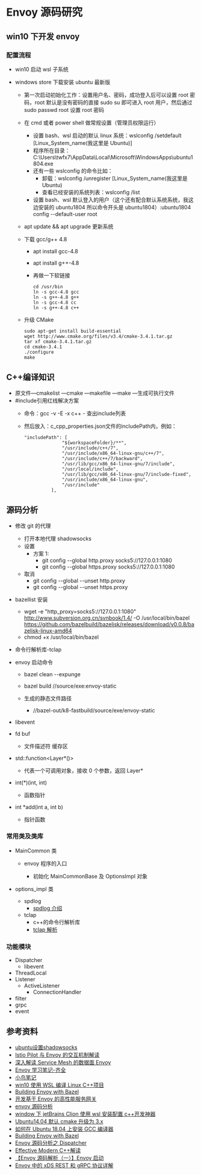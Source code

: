# Envoy 源码研究

## win10 下开发 envoy

### 配置流程

- win10 启动 wsl 子系统
- windows store 下载安装 ubuntu 最新版

  - 第一次启动初始化工作：设置用户名、密码，成功登入后可以设置 root 密码，root 默认是没有密码的直接 sudo su 即可进入 root 用户，然后通过 sudo passwd root 设置 root 密码
  - 在 cmd 或者 power shell 做常规设置（管理员权限运行）

    - 设置 bash、wsl 启动的默认 linux 系统：wslconfig /setdefault [Linux_System_name(我这里是 Ubuntu)]
    - 程序所在目录：C:\Users\twfx7\AppData\Local\Microsoft\WindowsApps\ubuntu1804.exe
    - 还有一些 wslconfig 的命令比如：
      - 卸载：wslconfig /unregister [Linux_System_name(我这里是 Ubuntu)
      - 查看已经安装的系统列表：wslconfig /list
    - 设置 bash、wsl 默认登入的用户（这个还有配合默认系统系统，我这边安装的 ubuntu1804 所以命令开头是 ubuntu1804）:ubuntu1804 config --default-user root

  - apt update && apt upgrade 更新系统
  - 下载 gcc/g++ 4.8

    - apt install gcc-4.8
    - apt install g++-4.8
    - 再做一下软链接

      ```软链接
      cd /usr/bin
      ln -s gcc-4.8 gcc
      ln -s g++-4.8 g++
      ln -s gcc-4.8 cc
      ln -s g++-4.8 c++
      ```

  - 升级 CMake

    ```升级CMake
    sudo apt-get install build-essential
    wget http://www.cmake.org/files/v3.4/cmake-3.4.1.tar.gz
    tar xf cmake-3.4.1.tar.gz
    cd cmake-3.4.1
    ./configure
    make
    ```

## C++编译知识

- 原文件—cmakelist —cmake —makefile —make —生成可执行文件
- #include引用红线解决方案
  - 命令：gcc -v -E -x c++ - 查出include列表
  - 然后放入：c_cpp_properties.json文件的includePath内，例如：

    ```includePath
    "includePath": [
                  "${workspaceFolder}/**",
                  "/usr/include/c++/7",
                  "/usr/include/x86_64-linux-gnu/c++/7",
                  "/usr/include/c++/7/backward",
                  "/usr/lib/gcc/x86_64-linux-gnu/7/include",
                  "/usr/local/include",
                  "/usr/lib/gcc/x86_64-linux-gnu/7/include-fixed",
                  "/usr/include/x86_64-linux-gnu",
                  "/usr/include"
              ],
    ```

## 源码分析

- 修改 git 的代理

  - 打开本地代理 shadowsocks
  - 设置
    - 方案 1:
      - git config --global http.proxy socks5://127.0.0.1:1080
      - git config --global https.proxy socks5://127.0.0.1:1080
  - 取消
    - git config --global --unset http.proxy
    - git config --global --unset https.proxy

- bazellist 安装

  - wget -e "http_proxy=socks5://127.0.0.1:1080" http://www.subversion.org.cn/svnbook/1.4/ -O /usr/local/bin/bazel https://github.com/bazelbuild/bazelisk/releases/download/v0.0.8/bazelisk-linux-amd64
  - chmod +x /usr/local/bin/bazel

- 命令行解析库-tclap

- envoy 启动命令

  - bazel clean --expunge

  - bazel build //source/exe:envoy-static

  - 生成的静态文件路径
    - //bazel-out/k8-fastbuild/source/exe/envoy-static

- libevent

- fd buf

  - 文件描述符 缓存区

- std::function<Layer\*()>

  - 代表一个可调用对象，接收 0 个参数，返回 Layer\*

- int(\*)(int, int)

  - 函数指针

- int \*add(int a, int b)

  - 指针函数

### 常用类及类库

- MainCommon 类

  - envoy 程序的入口

    - 初始化 MainCommonBase 及 OptionsImpl 对象

- options_impl 类
  - spdlog
    - [spdlog 介绍](https://visualgmq.github.io/2019/08/09/%E5%8D%81%E5%88%86%E5%A5%BD%E7%94%A8%E7%9A%84spdlog%E6%97%A5%E5%BF%97%E5%BA%93/)
  - tclap
    - c++的命令行解析库
    - [tclap 解析](http://tclap.sourceforge.net/)

### 功能模块

- Dispatcher
  - libevent
- ThreadLocal
- Listener
  - ActiveListener
    - ConnectionHandler
- filter
- grpc
- event

## 参考资料

- [ubuntu设置shadowsocks](https://github.com/iMeiji/shadowsocks_install/wiki)
- [Istio Pilot 与 Envoy 的交互机制解读](https://blog.gmem.cc/interaction-between-istio-pilot-and-envoy)
- [深入解读 Service Mesh 的数据面 Envoy](https://sq.163yun.com/blog/article/213361303062011904?utm_source=tuicool&utm_medium=referral)
- [Envoy 学习笔记-齐全](https://blog.gmem.cc/envoy-study-note)
- [小鸟笔记](https://www.lijiaocn.com/soft/envoy/)
- [win10 使用 WSL 编译 Linux C++项目](https://cloud.tencent.com/developer/article/1360467)
- [Building Envoy with Bazel](https://github.com/envoyproxy/envoy/blob/master/bazel/README.md#installing-bazelisk-as-bazel)
- [开发基于 Envoy 的高性能服务网关](http://wweir.cc/post/%E5%BC%80%E5%8F%91%E5%9F%BA%E4%BA%8E-envoy-%E7%9A%84%E9%AB%98%E6%80%A7%E8%83%BD%E6%9C%8D%E5%8A%A1%E7%BD%91%E5%85%B3/)
- [envoy 源码分析](https://www.cnblogs.com/mathli/tag/envoy%E6%BA%90%E7%A0%81%E5%88%86%E6%9E%90/)
- [window 下 jetBrains Clion 使用 wsl 安装配置 c++开发神器](https://blog.csdn.net/u010606602/article/details/80782650)
- [Ubuntu14.04 默认 cmake 升级为 3.x](http://www.mamicode.com/info-detail-2197817.html)
- [如何在 Ubuntu 18.04 上安装 GCC 编译器](https://www.linuxidc.com/Linux/2019-06/159059.htm)
- [Building Envoy with Bazel](https://github.com/envoyproxy/envoy/blob/master/bazel/README.md#quick-start-bazel-build-for-developers)
- [Envoy 源码分析之 Dispatcher](https://blog.csdn.net/zhangyifei216/article/details/83651131)
- [Effective Modern C++解读](https://blog.csdn.net/zhangyifei216/article/category/9266963/2)
- [【Envoy 源码解析（一）】Envoy 启动](https://blog.csdn.net/surlymo/article/details/82191875)
- [Envoy 中的 xDS REST 和 gRPC 协议详解](https://juejin.im/post/5baedb6f5188255c38536f58)
